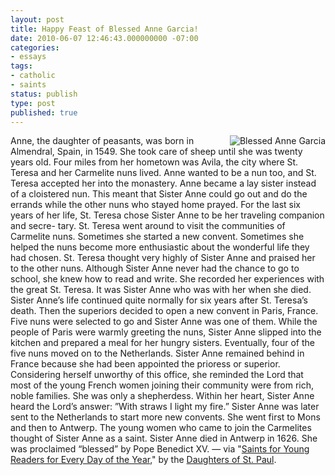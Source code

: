 ```yaml
---
layout: post
title: Happy Feast of Blessed Anne Garcia!
date: 2010-06-07 12:46:43.000000000 -07:00
categories:
- essays
tags:
- catholic
- saints
status: publish
type: post
published: true
---
```

<img src="/assets/anab.jpg" alt="Blessed Anne Garcia" style="float: right; padding-left: 1em;" /> Anne, the daughter of peasants, was born in Almendral, Spain, in 1549. She took care of sheep until she was twenty years old. Four miles from her hometown was Avila, the city where St. Teresa and her Carmelite nuns lived. Anne wanted to be a nun too, and St. Teresa accepted her into the monastery. Anne became a lay sister instead of a cloistered nun. This meant that Sister Anne could go out and do the errands while the other nuns who stayed home prayed. For the last six years of her life, St. Teresa chose Sister Anne to be her traveling companion and secre- tary. St. Teresa went around to visit the communities of Carmelite nuns. Sometimes she started a new convent. Sometimes she helped the nuns become more enthusiastic about the wonderful life they had chosen. St. Teresa thought very highly of Sister Anne and praised her to the other nuns. Although Sister Anne never had the chance to go to school, she knew how to read and write. She recorded her experiences with the great St. Teresa. It was Sister Anne who was with her when she died. Sister Anne’s life continued quite normally for six years after St. Teresa’s death. Then the superiors decided to open a new convent in Paris, France. Five nuns were selected to go and Sister Anne was one of them. While the people of Paris were warmly greeting the nuns, Sister Anne slipped into the kitchen and prepared a meal for her hungry sisters. Eventually, four of the five nuns moved on to the Netherlands. Sister Anne remained behind in France because she had been appointed the prioress or superior. Considering herself unworthy of this office, she reminded the Lord that most of the young French women joining their community were from rich, noble families. She was only a shepherdess. Within her heart, Sister Anne heard the Lord’s answer: ”With straws I light my fire.” Sister Anne was later sent to the Netherlands to start more new convents. She went first to Mons and then to Antwerp. The young women who came to join the Carmelites thought of Sister Anne as a saint. Sister Anne died in Antwerp in 1626. She was proclaimed “blessed” by Pope Benedict XV.
&mdash; via "[Saints for Young Readers for Every Day of the Year](http://jclubcatholic.org/stories/saints_june.php#07)," by the [Daughters of St. Paul](http://www.daughtersofstpaul.com/).
